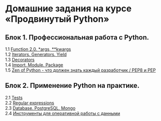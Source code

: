 # Домашние задания на курсе «Продвинутый Python»

## Блок 1. Профессиональная работа с Python.
1.1 [Function 2.0. *args, \**kwargs](Function2.0.args.kwargs/)  
1.2 [Iterators. Generators. Yield](Iterators.Generators.Yield/)  
1.3 [Decorators](Decorators)  
1.4 [Import. Module. Package](Import.Module.Package)  
1.5 [Zen of Python - что должен знать каждый разработчик / PEP8 и PEP](Pep8)  

## Блок 2. Применение Python на практике.
2.1 [Tests](Tests)  
2.2 [Regular expressions](Regexp)  
2.3 [Database. PostgreSQL. Mongo](DB.PostgreSQL.Mongo)  
2.4 [Инструменты для оперативной работы с данными](Data_analysis1)
